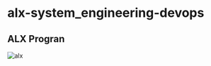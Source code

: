 # alx-system_engineering-devops
## ALX Progran

![alx](https://user-images.githubusercontent.com/110100104/194007184-45c581ce-b62c-4004-b346-7e043bcd535b.jpg)
